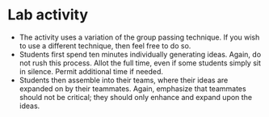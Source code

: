 # Lab activity

- The activity uses a variation of the group passing technique. If you wish to use a different technique, then feel free to do so.
- Students first spend ten minutes individually generating ideas. Again, do not rush this process. Allot the full time, even if some students simply sit in silence. Permit additional time if needed.
- Students then assemble into their teams, where their ideas are expanded on by their teammates. Again, emphasize that teammates should not be critical; they should only enhance and expand upon the ideas.
